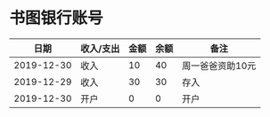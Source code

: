 <!---
markmeta_author: wongoo
markmeta_date: 2019-12-29
markmeta_title: 书图
markmeta_categories: 记录
markmeta_tags: 书图,习惯
-->

# 书图银行账号

| 日期 | 收入/支出 | 金额 | 余额 | 备注
| ---------- | ---- | --- | ---- | ---------- |
| 2019-12-30 | 收入 | 10  | 40   | 周一爸爸资助10元
| 2019-12-29 | 收入 | 30  | 30   | 存入
| 2019-12-30 | 开户 | 0   | 0    | 开户

